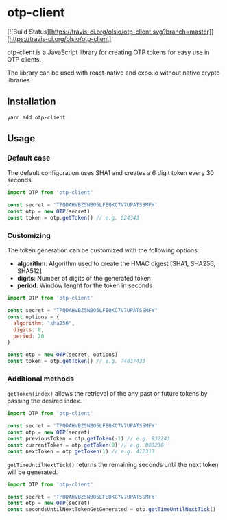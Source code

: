 # otp-client

[![Build Status][https://travis-ci.org/olsio/otp-client.svg?branch=master]][https://travis-ci.org/olsio/otp-client]

otp-client is a JavaScript library for creating OTP tokens for easy use in OTP clients.

The library can be used with react-native and expo.io without native crypto libraries.

## Installation

```
yarn add otp-client
```

## Usage

### Default case

The default configuration uses SHA1 and creates a 6 digit token every 30 seconds.

```js
import OTP from 'otp-client'

const secret = 'TPQDAHVBZ5NBO5LFEQKC7V7UPATSSMFY'
const otp = new OTP(secret)
const token = otp.getToken() // e.g. 624343
```

### Customizing

The token generation can be customized with the following options:

* **algorithm**: Algorithm used to create the HMAC digest [SHA1, SHA256, SHA512]
* **digits**: Number of digits of the generated token
* **period**: Window lenght for the token in seconds

```js
import OTP from 'otp-client'

const secret = "TPQDAHVBZ5NBO5LFEQKC7V7UPATSSMFY"
const options = {
  algorithm: "sha256",
  digits: 8,
  period: 20
}

const otp = new OTP(secret, options)
const token = otp.getToken() // e.g. 74837433
```

### Additional methods

`getToken(index)` allows the retrieval of the any past or future tokens by passing the desired index.

```js
import OTP from 'otp-client'

const secret = 'TPQDAHVBZ5NBO5LFEQKC7V7UPATSSMFY'
const otp = new OTP(secret)
const previousToken = otp.getToken(-1) // e.g. 932243
const currentToken = otp.getToken(0) // e.g. 003230
const nextToken = otp.getToken(1) // e.g. 412313
```

`getTimeUntilNextTick()` returns the remaining seconds until the next token will be generated.

```js
import OTP from 'otp-client'

const secret = 'TPQDAHVBZ5NBO5LFEQKC7V7UPATSSMFY'
const otp = new OTP(secret)
const secondsUntilNextTokenGetGenerated = otp.getTimeUntilNextTick()
```